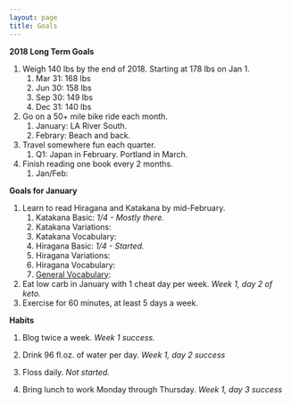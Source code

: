 ```yaml
---
layout: page
title: Goals
---
```


**2018 Long Term Goals**

1. Weigh 140 lbs by the end of 2018.  Starting at 178 lbs on Jan 1.
    1. Mar 31: 168 lbs
    2. Jun 30: 158 lbs
    3. Sep 30: 149 lbs
    4. Dec 31: 140 lbs
2. Go on a 50+ mile bike ride each month.
    1. January: LA River South.
    2. Febrary: Beach and back.
3. Travel somewhere fun each quarter.
    1. Q1: Japan in February.  Portland in March.
4. Finish reading one book every 2 months.
    1. Jan/Feb: 

**Goals for January**

1. Learn to read Hiragana and Katakana by mid-February.
    1. Katakana Basic: *1/4 - Mostly there.*
    2. Katakana Variations: 
    3. Katakana Vocabulary: 
    4. Hiragana Basic: *1/4 - Started.*
    5. Hiragana Variations:
    6. Hiragana Vocabulary: 
    7. [General Vocabulary](https://www.tofugu.com/japanese/important-japanese-words/): 
2. Eat low carb in January with 1 cheat day per week.  *Week 1, day 2 of keto.*
3. Exercise for 60 minutes, at least 5 days a week.

**Habits**
1. Blog twice a week. *Week 1 success.*

<div class="tracker month-d5w">
  <div class="spacer"></div>
  <div></div>
  <div class="spacer"></div>
  <div></div>
  <div class="spacer"></div>
</div>

2. Drink 96 fl.oz. of water per day. *Week 1, day 2 success*

<div class="tracker month-d5w">
  <div class="spacer"></div>
  <div></div>
  <div></div>
  <div></div>
  <div class="spacer"></div>
</div>

3. Floss daily. *Not started.*

<div class="tracker month-d5w">
  <div class="spacer"></div>
  <div class="spacer"></div>
  <div class="spacer"></div>
  <div class="spacer"></div>
  <div class="spacer"></div>
</div>

4. Bring lunch to work Monday through Thursday. *Week 1, day 3 success* 

<div class="tracker week-7x">
  <div class="spacer"></div>
  <div></div>
  <div></div>
  <div></div>
  <div class="spacer"></div>
</div>
